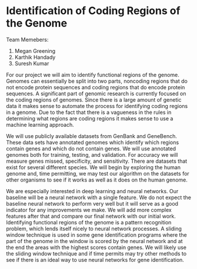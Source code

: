# Identification of Coding Regions of the Genome

Team Memebers:
1. Megan Greening
2. Karthik Handady
3. Suresh Kumar

For our project we will aim to identify functional regions of the genome. Genomes can essentially be split into two parts, noncoding regions that do not encode protein sequences and coding regions that do encode protein sequences. A significant part of genomic research is currently focused on the coding regions of genomes. Since there is a large amount of genetic data it makes sense to automate the process for identifying coding regions in a genome. Due to the fact that there is a vagueness in the rules in determining what regions are coding regions it makes sense to use a machine learning approach.

We will use publicly available datasets from GenBank and GeneBench. These data sets have annotated genomes which identify which regions contain genes and which do not contain genes. We will use annotated genomes both for training, testing, and validation. For accuracy we will measure genes missed, specificity, and sensitivity. There are datasets that exist for several different species. We will begin by exploring the human genome and, time permitting, we may test our algorithm on the datasets for other organisms to see if it works as well as it does on the human genome.

We are especially interested in deep learning and neural networks. Our baseline will be a neural network with a single feature. We do not expect the baseline neural network to perform very well but it will serve as a good indicator for any improvements we make. We will add more complex features after that and compare our final network with our initial work. Identifying functional regions of the genome is a pattern recognition problem, which lends itself nicely to neural network processes. A sliding window technique is used in some gene identification programs where the part of the genome in the window is scored by the neural network and at the end the areas with the highest scores contain genes. We will likely use the sliding window technique and if time permits may try other methods to see if there is an ideal way to use neural networks for gene identification.
